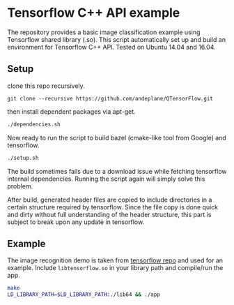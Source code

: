 # Tensorflow C++ API example

The repository provides a basic image classification example using Tensorflow shared library (.so).
This script automatically set up and build an environment for Tensorflow C++ API.
Tested on Ubuntu 14.04 and 16.04.

## Setup

clone this repo recursively.

```
git clone --recursive https://github.com/andeplane/QTensorFlow.git
```

then install dependent packages via apt-get.

```bash
./dependencies.sh
```

Now ready to run the script to build bazel (cmake-like tool from Google) and tensorflow.

```bash
./setup.sh
```

The build sometimes fails due to a download issue while fetching tensorflow internal dependencies.
Running the script again will simply solve this problem.

After build, generated header files are copied to include directories in a certain structure required by tensorflow.
Since the file copy is done quick and dirty without full understanding of the header structure,
this part is subject to break upon any update in tensorflow.

## Example

The image recognition demo is taken from
[tensorflow repo](https://github.com/tensorflow/tensorflow/tree/master/tensorflow/examples/label_image)
and used for an example.
Include `libtensorflow.so` in your library path and compile/run the app.

```bash
make
LD_LIBRARY_PATH=$LD_LIBRARY_PATH:./lib64 && ./app
```

